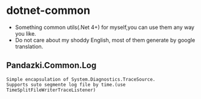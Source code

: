 dotnet-common
=============

- Something common utils(.Net 4+) for myself,you can use them any way you like.
- Do not care about my shoddy English, most of them generate by google translation.

Pandazki.Common.Log
------
    Simple encapsulation of System.Diagnostics.TraceSource.
    Supports suto segmente log file by time.(use TimeSplitFileWriterTraceListener)